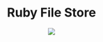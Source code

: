 <h1 align="center"> Ruby File Store </h1>

<p align="center">
<img src="https://user-images.githubusercontent.com/93389016/171010060-a40089e2-5103-4e4b-93f2-264da29d5d3d.png">  
</p>
